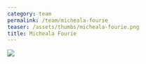 ```yaml
---
category: team
permalink: /team/micheala-fourie
teaser: /assets/thumbs/micheala-fourie.png
title: Micheala Fourie
---
```


<img src="/assets/img/micheala-fourie.jpg" />

